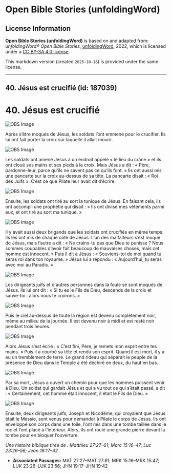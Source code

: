 # Open Bible Stories (unfoldingWord)

## License Information

**Open Bible Stories (unfoldingWord)** is based on and adapted from: _unfoldingWord® Open Bible Stories_, [unfoldingWord](https://unfoldingword.org/utw), 2022, which is licensed under a [CC BY-SA 4.0 license](https://creativecommons.org/licenses/by-sa/4.0/legalcode.en).

This markdown version (created `2025-10-16`) is provided under the same license.



--------------------------------

## 40. Jésus est crucifié (id: 187039)

40\. Jésus est crucifié
=======================

![OBS Image](https://cdn.aquifer.bible/aquifer-content/resources/UWOBS/jpg/360px/obs-en-40-01.jpg)

Après s’être moqués de Jésus, les soldats l’ont emmené pour le crucifier. Ils lui ont fait porter la croix sur laquelle il allait mourir.

![OBS Image](https://cdn.aquifer.bible/aquifer-content/resources/UWOBS/jpg/360px/obs-en-40-02.jpg)

Les soldats ont amené Jésus à un endroit appelé « le lieu du crâne » et ils ont cloué ses mains et ses pieds à la croix. Mais Jésus a dit : « Père, pardonne\-leur, parce qu’ils ne savent pas ce qu’ils font. » Ils ont aussi mis une pancarte sur la croix au\-dessus de sa tête. La pancarte disait : « Roi des Juifs ». C’est ce que Pilate leur avait dit d’écrire.

![OBS Image](https://cdn.aquifer.bible/aquifer-content/resources/UWOBS/jpg/360px/obs-en-40-03.jpg)

Ensuite, les soldats ont tiré au sort la tunique de Jésus. En faisant cela, ils ont accompli une prophétie qui disait : « Ils ont divisé mes vêtements parmi eux, et ont tiré au sort ma tunique. »

![OBS Image](https://cdn.aquifer.bible/aquifer-content/resources/UWOBS/jpg/360px/obs-en-40-04.jpg)

Il y avait aussi deux brigands que les soldats ont crucifiés en même temps. Ils les ont mis de chaque côté de Jésus. L’un des malfaiteurs s’est moqué de Jésus, mais l’autre a dit : « Ne crains\-tu pas que Dieu te punisse ? Nous sommes coupables d’avoir fait beaucoup de mauvaises choses, mais cet homme est innocent. » Puis il dit à Jésus : « Souviens\-toi de moi quand tu seras roi dans ton royaume. » Jésus lui a répondu : « Aujourd’hui, tu seras avec moi au Paradis. »

![OBS Image](https://cdn.aquifer.bible/aquifer-content/resources/UWOBS/jpg/360px/obs-en-40-05.jpg)

Les dirigeants juifs et d'autres personnes dans la foule se sont moqués de Jésus. Ils lui ont dit : « Si tu es le Fils de Dieu, descends de la croix et sauve\-toi : alors nous te croirons. »

![OBS Image](https://cdn.aquifer.bible/aquifer-content/resources/UWOBS/jpg/360px/obs-en-40-06.jpg)

Puis le ciel au\-dessus de toute la région est devenu complètement noir, même au milieu de la journée. Il est devenu noir à midi et est resté noir pendant trois heures.

![OBS Image](https://cdn.aquifer.bible/aquifer-content/resources/UWOBS/jpg/360px/obs-en-40-07.jpg)

Alors Jésus s’est écrié : « C’est fini, Père, je remets mon esprit entre tes mains. » Puis il a courbé sa tête et rendu son esprit. Quand il est mort, il y a eu un tremblement de terre. Le grand rideau qui séparait le peuple de la présence de Dieu dans le Temple a été déchiré en deux, du haut en bas.

![OBS Image](https://cdn.aquifer.bible/aquifer-content/resources/UWOBS/jpg/360px/obs-en-40-08.jpg)

Par sa mort, Jésus a ouvert un chemin pour que les hommes puissent venir à Dieu. Un soldat qui gardait Jésus et qui a vu tout ce qui s’était passé, a dit : « Certainement, cet homme était innocent, il était le Fils de Dieu. »

![OBS Image](https://cdn.aquifer.bible/aquifer-content/resources/UWOBS/jpg/360px/obs-en-40-09.jpg)

Ensuite, deux dirigeants juifs, Joseph et Nicodème, qui croyaient que Jésus était le Messie, sont venus pour demander à Pilate le corps de Jésus. Ils ont enveloppé son corps dans une toile, l’ont mis dans une tombe taillée dans le roc et l’ont placé à l’intérieur. Alors, ils ont roulé une grande pierre devant la tombe pour en bloquer l’ouverture.

*Une histoire biblique tirée de : Matthieu 27:27–61; Marc 15:16–47; Luc 23:26–56; Jean 19:17–42*

* **Associated Passages:** MAT 27:27–MAT 27:61; MRK 15:16–MRK 15:47; LUK 23:26–LUK 23:56; JHN 19:17–JHN 19:42

